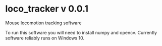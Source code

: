 # loco_tracker v 0.0.1
Mouse locomotion tracking software

To run this software you will need to install numpy and opencv. Currently software reliably runs on Windows 10.
